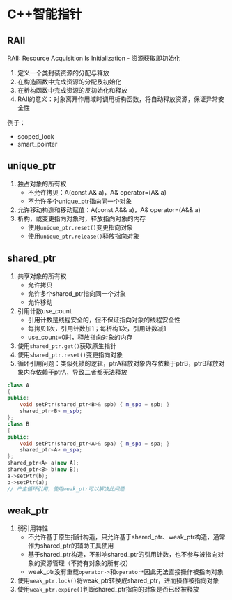 # C++智能指针
## RAII
RAII: Resource Acquisition Is Initialization - 资源获取即初始化
1. 定义一个类封装资源的分配与释放
2. 在构造函数中完成资源的分配及初始化
3. 在析构函数中完成资源的反初始化和释放
4. RAII的意义：对象离开作用域时调用析构函数，将自动释放资源，保证异常安全性

例子：
- scoped_lock
- smart_pointer

## unique_ptr
1. 独占对象的所有权
    - 不允许拷贝：A(const A& a)，A& operator=(A& a)
    - 不允许多个unique_ptr指向同一个对象
2. 允许移动构造和移动赋值：A(const A&& a)，A& operator=(A&& a)
3. 析构，或变更指向对象时，释放指向对象的内存
    - 使用`unique_ptr.reset()`变更指向对象
    - 使用`unique_ptr.release()`释放指向对象

## shared_ptr
1. 共享对象的所有权
    - 允许拷贝
    - 允许多个shared_ptr指向同一个对象
    - 允许移动
2. 引用计数use_count
    - 引用计数是线程安全的，但不保证指向对象的线程安全性
    - 每拷贝1次，引用计数加1；每析构1次，引用计数减1
    - use_count=0时，释放指向对象的内存
3. 使用`shared_ptr.get()`获取原生指针
4. 使用`shared_ptr.reset()`变更指向对象
5. 循环引用问题：类似死锁的逻辑，ptrA释放对象内存依赖于ptrB，ptrB释放对象内存依赖于ptrA，导致二者都无法释放

```c++
class A
{
public:
    void setPtr(shared_ptr<B>& spb) { m_spb = spb; }
    shared_ptr<B> m_spb;
};
class B
{
public:
    void setPtr(shared_ptr<A>& spa) { m_spa = spa; }
    shared_ptr<A> m_spa;
};
shared_ptr<A> a(new A);
shared_ptr<B> b(new B);
a->setPtr(b);
b->setPtr(a);
// 产生循环引用，使用weak_ptr可以解决此问题
```

## weak_ptr
1. 弱引用特性
    - 不允许基于原生指针构造，只允许基于shared_ptr、weak_ptr构造，通常作为shared_ptr的辅助工具使用
    - 基于shared_ptr构造，不影响shared_ptr的引用计数，也不参与被指向对象的资源管理（不持有对象的所有权）
    - weak_ptr没有重载`operator->`和`operator*`因此无法直接操作被指向对象
2. 使用`weak_ptr.lock()`将weak_ptr转换成shared_ptr，进而操作被指向对象
3. 使用`weak_ptr.expire()`判断shared_ptr指向的对象是否已经被释放
